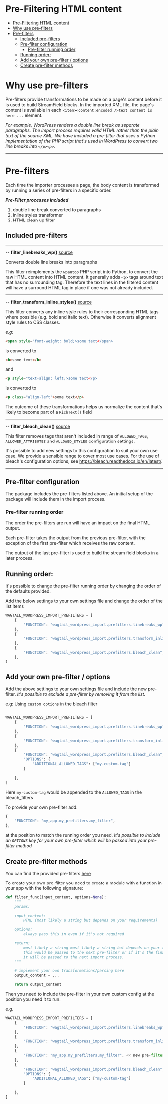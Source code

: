 # Pre-Filtering HTML content

- [Pre-Filtering HTML content](#pre-filtering-html-content)
- [Why use pre-filters](#why-use-pre-filters)
- [Pre-filters](#pre-filters)
  - [Included pre-filters](#included-pre-filters)
  - [Pre-filter configuration](#pre-filter-configuration)
    - [Pre-filter running order](#pre-filter-running-order)
  - [Running order:](#running-order)
  - [Add your own pre-filter / options](#add-your-own-pre-filter--options)
  - [Create pre-filter methods](#create-pre-filter-methods)

# Why use pre-filters

Pre-filters provide transformations to be made on a page's content before it is used to build StreamField blocks. In the imported XML file, the page's content is available in each `<item><content:encoded />text content is here ...` element.

*For example, WordPress renders a double line break as separate paragraphs. The import process requires valid HTML rather than the plain text of the source XML. We have included a pre-filter that uses a Python implementation of the PHP script that's used in WordPress to convert two line breaks into `</p><p>`.*

---

# Pre-filters

Each time the importer processes a page, the body content is transformed by running a series of pre-filters in a specific order.

***Pre-Filter processes included***

1. double line break converted to paragraphs
2. inline styles transformer
3. HTML clean up filter

## Included pre-filters

---

-- **filter_linebreaks_wp()** [source](wagtail_wordpress_import/prefilters/linebreaks_wp_filter.py)

Converts double line breaks into paragraphs

This filter reimplements the `wpautop` PHP script into Python, to convert the raw HTML content into HTML content. It generally adds `<p>` tags around text that has no surrounding tag. Therefore the text lines in the filtered content will have a surround HTML tag in place if one was not already included.

---

-- **filter_transform_inline_styles()** [source](wagtail_wordpress_import/prefilters/transform_styles_filter.py)

This filter converts any inline style rules to their corresponding HTML tags where possible (e.g. bold and italic text). Otherwise it converts alignment style rules to CSS classes.

*e.g:*

```html
<span style="font-weight: bold;>some text</span>
```
is converted to 
```html
<b>some text</b>
```
and 
```html
<p style="text-align: left;>some text</p>
```
is converted to
```html
<p class="align-left">some text</p>

```

The outcome of these transformations helps us normalize the content that's likely to become part of a `RichText()` field

---

-- **filter_bleach_clean()** [source](wagtail_wordpress_import/prefilters/bleach_filter.py)

This filter removes tags that aren't included in range of `ALLOWED_TAGS`, `ALLOWED_ATTRIBUTES` and `ALLOWED_STYLES` configuration settings.

It's possible to add new settings to this configuration to suit your own use case. We provide a sensible range to cover most use cases. For the use of bleach's configuration options, see https://bleach.readthedocs.io/en/latest/.

---

## Pre-filter configuration

The package includes the pre-filters listed above. An initial setup of the package will include them in the import process.

### Pre-filter running order

The order the pre-filters are run will have an impact on the final HTML output.

Each pre-filter takes the output from the previous pre-filter, with the exception of the first pre-filter which receives the raw content. 

The output of the last pre-filter is used to build the stream field blocks in a later process.

## Running order: 
It's possible to change the pre-filter running order by changing the order of the defaults provided.

Add the below settings to your  own settings file and change the order of the list items

```python
WAGTAIL_WORDPRESS_IMPORT_PREFILTERS = [
    {
        "FUNCTION": "wagtail_wordpress_import.prefilters.linebreaks_wp",
    },
    {
        "FUNCTION": "wagtail_wordpress_import.prefilters.transform_inline_styles",
    },
    {
        "FUNCTION": "wagtail_wordpress_import.prefilters.bleach_clean",
    },
]
```

## Add your own pre-filter / options

Add the above settings to your own settings file and include the new pre-filter. *It's possible to exclude a pre-filter by removing it from the list.*

e.g: Using `custom options` in the bleach filter
```python

WAGTAIL_WORDPRESS_IMPORT_PREFILTERS = [
    {
        "FUNCTION": "wagtail_wordpress_import.prefilters.linebreaks_wp",
    },
    {
        "FUNCTION": "wagtail_wordpress_import.prefilters.transform_inline_styles",
    },
    {
        "FUNCTION": "wagtail_wordpress_import.prefilters.bleach_clean",
        "OPTIONS": {
            "ADDITIONAL_ALLOWED_TAGS": ["my-custom-tag"]
        }
        
    },
]
```

Here `my-custom-tag` would be appended to the `ALLOWED_TAGS` in the bleach_filters

To provide your own pre-filter add:

```python
{
    "FUNCTION": "my_app.my_prefilters.my_filter",
},
```
at the position to match the running order you need. *It's possible to include an `OPTIONS` key for your own pre-filter which will be passed into your pre-filter method*

## Create pre-filter methods

You can find the provided pre-filters [here](wagtail_wordpress_import/prefilters)

To create your own pre-filter you need to create a module with a function in your app with the following signature:

```python
def filter_func(input_content, options=None):
    """
    params: 
    
    input_content:
        HTML (most likely a string but depends on your requirements)

    options:
        always pass this in even if it's not required

    return: 
        most likely a string most likely a string but depends on your requirements.
        this would be passed to the next pre-filter or if it's the final pre-filter
        it will be passed to the next import process.
    """

    # implement your own transformations/parsing here
    output_content = ...

    return output_content
```

Then you need to include the pre-filter in your own custom config at the position you need it to run.

e.g.
```python
WAGTAIL_WORDPRESS_IMPORT_PREFILTERS = [
    {
        "FUNCTION": "wagtail_wordpress_import.prefilters.linebreaks_wp",
    },
    {
        "FUNCTION": "wagtail_wordpress_import.prefilters.transform_inline_styles",
    },
    {
        "FUNCTION": "my_app.my_prefilters.my_filter", << new pre-filter
    },
    {
        "FUNCTION": "wagtail_wordpress_import.prefilters.bleach_clean",
        "OPTIONS": {
            "ADDITIONAL_ALLOWED_TAGS": ["my-custom-tag"]
        }
        
    },
]
```
